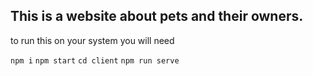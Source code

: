 ## This is a website about pets and their owners.

to run this on your system you will need 

```npm i```
```npm start```
```cd client```
```npm run serve```
